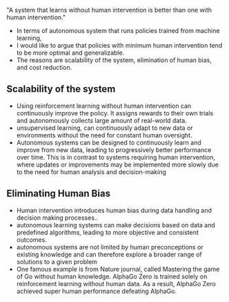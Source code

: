 "A system that learns without human intervention is better than one with human intervention."

- In terms of autonomous system that runs policies trained from machine learning,
- I would like to argue that policies with minimum human intervention tend to be more optimal and generalizable. 
- The reasons are scalability of the system, elimination of human bias, and cost reduction.


## Scalability of the system
- Using reinforcement learning without human intervention can continuously improve the policy. It assigns rewards to their own trials and autonomously collects large amount of real-world data.
- unsupervised learning, can continuously adapt to new data or environments without the need for constant human oversight.
- Autonomous systems can be designed to continuously learn and improve from new data, leading to progressively better performance over time. This is in contrast to systems requiring human intervention, where updates or improvements may be implemented more slowly due to the need for human analysis and decision-making


## Eliminating Human Bias
- Human intervention introduces  human bias during data handling and decision making processes..
- autonomous learning systems can make decisions based on data and predefined algorithms, leading to more objective and consistent outcomes.
- autonomous systems are not limited by human preconceptions or existing knowledge and can therefore explore a broader range of solutions to a given problem
- One famous example is from Nature journal, called Mastering the game of Go without human knowledge. AlphaGo Zero is trained solely on reinforcement learning without human data. As a result, AlphaGo Zero achieved super human performance defeating AlphaGo.